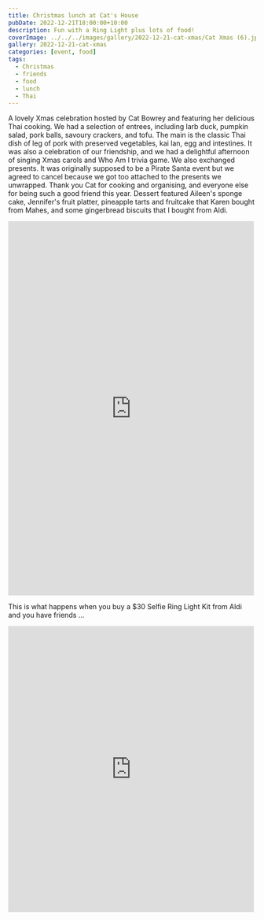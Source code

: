 ```yaml
---
title: Christmas lunch at Cat's House
pubDate: 2022-12-21T18:00:00+10:00
description: Fun with a Ring Light plus lots of food!
coverImage: ../../../images/gallery/2022-12-21-cat-xmas/Cat Xmas (6).jpeg
gallery: 2022-12-21-cat-xmas
categories: [event, food]
tags:
  - Christmas
  - friends
  - food
  - lunch
  - Thai
---
```


A lovely Xmas celebration hosted by Cat Bowrey and featuring her delicious Thai cooking. We had a selection of entrees, including larb duck, pumpkin salad, pork balls, savoury crackers, and tofu. The main is the classic Thai dish of leg of pork with preserved vegetables, kai lan, egg and intestines. It was also a celebration of our friendship, and we had a delightful afternoon of singing Xmas carols and Who Am I trivia game. We also exchanged presents. It was originally supposed to be a Pirate Santa event but we agreed to cancel because we got too attached to the presents we unwrapped. Thank you Cat for cooking and organising, and everyone else for being such a good friend this year. Dessert featured Aileen's sponge cake, Jennifer's fruit platter, pineapple tarts and fruitcake that Karen bought from Mahes, and some gingerbread biscuits that I bought from Aldi.

<iframe src="https://www.facebook.com/plugins/post.php?href=https%3A%2F%2Fwww.facebook.com%2Fchris1.tham%2Fposts%2Fpfbid0gj1HiQNr9LPCFXxJJ4q4VBysdmAE5tPxjdr8ZwmMYAYo6JfYv9RZzos4AaX9UX3Xl&show_text=true&width=500" width="500" height="761" style="border:none;overflow:hidden" scrolling="no" frameborder="0" allowfullscreen="true" allow="autoplay; clipboard-write; encrypted-media; picture-in-picture; web-share"></iframe>

This is what happens when you buy a $30 Selfie Ring Light Kit from Aldi and you have friends ...

<iframe src="https://www.facebook.com/plugins/post.php?href=https%3A%2F%2Fwww.facebook.com%2Fchris1.tham%2Fposts%2Fpfbid0npX5Hg6R7fvLgVBSt4rPDb5Qz1U52y7HqG2qScZwoqqpFqAZji8NacREpRnALcRRl&show_text=true&width=500" width="500" height="582" style="border:none;overflow:hidden" scrolling="no" frameborder="0" allowfullscreen="true" allow="autoplay; clipboard-write; encrypted-media; picture-in-picture; web-share"></iframe>
